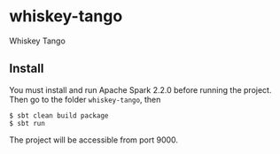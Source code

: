 # whiskey-tango
Whiskey Tango

## Install
You must install and run Apache Spark 2.2.0 before running the project. Then go to the folder `whiskey-tango`, then
```
$ sbt clean build package
$ sbt run
```
The project will be accessible from port 9000.
